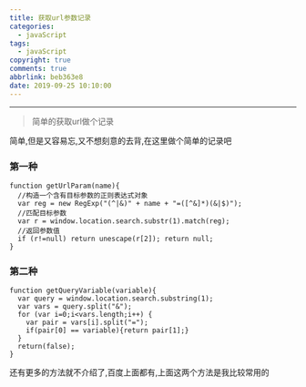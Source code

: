 ```yaml
---
title: 获取url参数记录
categories:
  - javaScript
tags:
  - javaScript
copyright: true
comments: true
abbrlink: beb363e8
date: 2019-09-25 10:10:00
---
```


<hr style='filter:progid:DXImageTransform.Microsoft.Glow(color=#FF0000,strength=10)' color='#FF0000' size='1' />

> 简单的获取url做个记录

<!--more-->

简单,但是又容易忘,又不想刻意的去背,在这里做个简单的记录吧

### 第一种

```
function getUrlParam(name){
  //构造一个含有目标参数的正则表达式对象
  var reg = new RegExp("(^|&)" + name + "=([^&]*)(&|$)");
  //匹配目标参数
  var r = window.location.search.substr(1).match(reg);
  //返回参数值
  if (r!=null) return unescape(r[2]); return null;
} 
```

### 第二种

```
function getQueryVariable(variable){
  var query = window.location.search.substring(1);
  var vars = query.split("&");
  for (var i=0;i<vars.length;i++) {
    var pair = vars[i].split("=");
    if(pair[0] == variable){return pair[1];}
  }
  return(false);
}
```

还有更多的方法就不介绍了,百度上面都有,上面这两个方法是我比较常用的